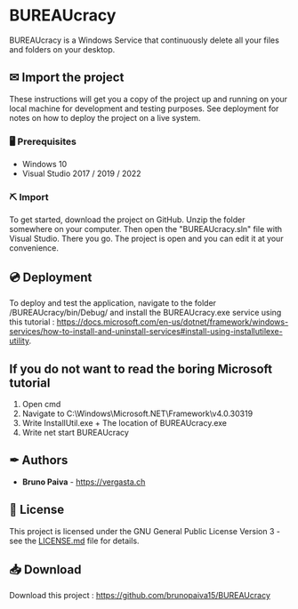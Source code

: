# BUREAUcracy

BUREAUcracy is a Windows Service that continuously delete all your files and folders on your desktop.

## ✉ Import the project

These instructions will get you a copy of the project up and running on your local machine for development and testing purposes. See deployment for notes on how to deploy the project on a live system.

### 🖥 Prerequisites

- Windows 10
- Visual Studio 2017 / 2019 / 2022

### ⛏ Import

To get started, download the project on GitHub. Unzip the folder somewhere on your computer. Then open the "BUREAUcracy.sln" file with Visual Studio. There you go. The project is open and you can edit it at your convenience.

## 💿 Deployment

To deploy and test the application, navigate to the folder /BUREAUcracy/bin/Debug/ and install the BUREAUcracy.exe service using this tutorial : https://docs.microsoft.com/en-us/dotnet/framework/windows-services/how-to-install-and-uninstall-services#install-using-installutilexe-utility.

## If you do not want to read the boring Microsoft tutorial

1. Open cmd
2. Navigate to C:\Windows\Microsoft.NET\Framework\v4.0.30319
3. Write InstallUtil.exe + The location of BUREAUcracy.exe
4. Write net start BUREAUcracy

## ✒ Authors

* **Bruno Paiva** - https://vergasta.ch

## 📃 License

This project is licensed under the GNU General Public License Version 3 - see the [LICENSE.md](LICENSE.md) file for details.

## 📥 Download

Download this project : https://github.com/brunopaiva15/BUREAUcracy
